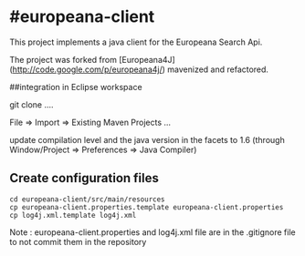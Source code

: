 #europeana-client
================

This project implements a java client for the Europeana Search Api.

The project was forked from [Europeana4J] (http://code.google.com/p/europeana4j/) mavenized and refactored.

##integration in Eclipse workspace

git clone ....

File => Import => Existing Maven Projects ...

update compilation level and the java version in the facets to 1.6 (through Window/Project => Preferences => Java Compiler) 

## Create configuration files
``` 
cd europeana-client/src/main/resources
cp europeana-client.properties.template europeana-client.properties
cp log4j.xml.template log4j.xml
```

Note : europeana-client.properties and log4j.xml file are in the .gitignore file to not commit them in the repository
